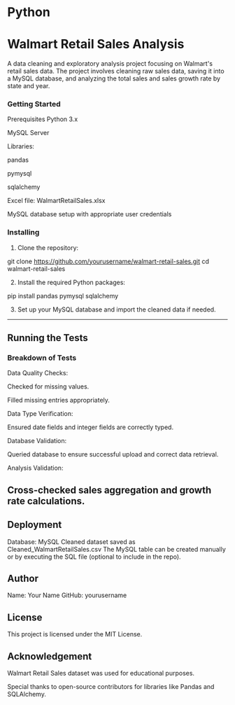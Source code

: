 # Python
# Walmart Retail Sales Analysis
A data cleaning and exploratory analysis project focusing on Walmart's retail sales data. The project involves cleaning raw sales data, saving it into a MySQL database, and analyzing the total sales and sales growth rate by state and year.

### Getting Started
Prerequisites
Python 3.x

MySQL Server

Libraries:

pandas

pymysql

sqlalchemy

Excel file: WalmartRetailSales.xlsx

MySQL database setup with appropriate user credentials

### Installing

1. Clone the repository:
   
git clone https://github.com/yourusername/walmart-retail-sales.git
cd walmart-retail-sales

2.  Install the required Python packages:
   
pip install pandas pymysql sqlalchemy

3. Set up your MySQL database and import the cleaned data if needed.
----
## Running the Tests
### Breakdown of Tests
Data Quality Checks:

Checked for missing values.

Filled missing entries appropriately.

Data Type Verification:

Ensured date fields and integer fields are correctly typed.

Database Validation:

Queried database to ensure successful upload and correct data retrieval.

Analysis Validation:

Cross-checked sales aggregation and growth rate calculations.
----
## Deployment
Database: MySQL
Cleaned dataset saved as Cleaned_WalmartRetailSales.csv
The MySQL table can be created manually or by executing the SQL file (optional to include in the repo).

## Author
Name: Your Name
GitHub: yourusername

## License
This project is licensed under the MIT License.

## Acknowledgement
Walmart Retail Sales dataset was used for educational purposes.

Special thanks to open-source contributors for libraries like Pandas and SQLAlchemy.
